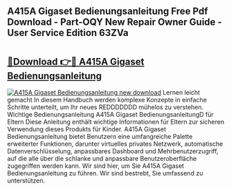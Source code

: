 ## A415A Gigaset Bedienungsanleitung Free Pdf Download - Part-OQY New Repair Owner Guide - User Service Edition 63ZVa

# <h2><a href="http://df587h5.blite.top/?on=A415A+Gigaset+Bedienungsanleitung">🔗Download 👉🔴 A415A Gigaset Bedienungsanleitung</a></h2>

[![A415A Gigaset Bedienungsanleitung new download](https://i.imgur.com/lujVjoI.png)](http://df587h5.blite.top/?on=A415A+Gigaset+Bedienungsanleitung)
Lernen leicht gemacht In diesem Handbuch werden komplexe Konzepte in einfache Schritte unterteilt, um Ihr neues REDDDDDDD mühelos zu verstehen. Wichtige Bedienungsanleitung A415A Gigaset BedienungsanleitungD für Eltern Diese Anleitung enthält wichtige Informationen für Eltern zur sicheren Verwendung dieses Produkts für Kinder. A415A Gigaset Bedienungsanleitung bietet Benutzern eine umfangreiche Palette erweiterter Funktionen, darunter virtuelles privates Netzwerk, automatische Datenverschlüsselung, anpassbares Dashboard und Mehrbenutzerzugriff, auf die alle über die schlanke und anpassbare Benutzeroberfläche zugegriffen werden kann. Wir sind hier, um Sie A415A Gigaset Bedienungsanleitung zu führen. Wir sind bestrebt, Sie umfassend zu unterstützen.
